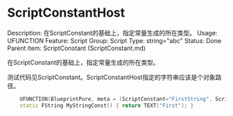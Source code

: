 # ScriptConstantHost

Description: 在ScriptConstant的基础上，指定常量生成的所在类型。
Usage: UFUNCTION
Feature: Script
Group: Script
Type: string="abc"
Status: Done
Parent item: ScriptConstant (ScriptConstant.md)

在ScriptConstant的基础上，指定常量生成的所在类型。

测试代码见ScriptConstant。ScriptConstantHost指定的字符串应该是个对象路径。

```cpp
	UFUNCTION(BlueprintPure, meta = (ScriptConstant="FirstString", ScriptConstantHost = "/Script/Insider.MyPython_ConstantOwner"))
	static FString MyStringConst() { return TEXT("First"); }
```